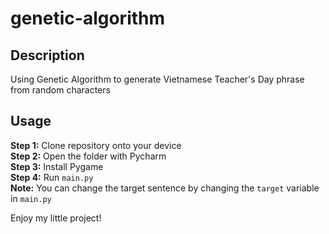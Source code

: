 # genetic-algorithm
## Description
Using Genetic Algorithm to generate Vietnamese Teacher's Day phrase from random characters
## Usage
**Step 1:** Clone repository onto your device  
**Step 2:** Open the folder with Pycharm  
**Step 3:** Install Pygame  
**Step 4:** Run ```main.py```  
**Note:** You can change the target sentence by changing the ```target``` variable in ```main.py```  

Enjoy my little project!

